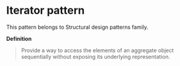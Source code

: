 # Iterator pattern

This pattern belongs to Structural design patterns family.

**Definition**
>Provide a way to access the elements of an aggregate object sequentially without exposing its underlying representation.
